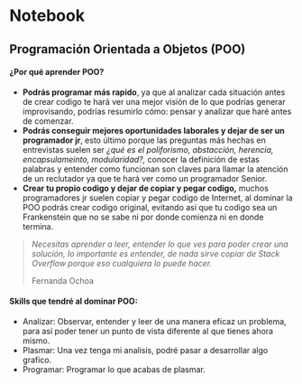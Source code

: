 # Notebook

## Programación Orientada a Objetos (POO)

#### ¿Por qué aprender POO?

* **Podrás  programar más rapido**, ya que al analizar cada situación antes de crear codigo te hará ver una mejor visión de lo que podrías generar improvisando, podrías resumirlo cómo: pensar y analizar que haré antes de comenzar.
* **Podrás conseguir mejores oportunidades laborales y dejar de ser un programador jr**, esto último porque las preguntas más hechas en entrevistas suelen ser *¿qué es el poliforismo, abstacción, herencia, encapsulameinto, modularidad?,* conocer la definición de estas palabras y entender como funcionan son claves para llamar la atención de un reclutador ya que te hará ver como un programador Senior.
* **Crear tu propio codigo y dejar de copiar y pegar codigo,** muchos programadores jr suelen copiar y pegar codigo de Internet, al dominar la POO podrás crear codigo original, evitando así que tu codigo sea un Frankenstein que no se sabe ni por donde comienza ni en donde termina.

> *Necesitas aprender a leer, entender lo que ves para poder crear una solución, lo importante es entender, de nada sirve copiar de Stack Overflow porque eso cualquiera lo puede hacer.*
>
> Fernanda Ochoa



#### Skills que tendré al dominar POO:

* Analizar: Observar, entender y leer de una manera eficaz un problema, para así poder tener un punto de vista diferente al que tienes ahora mismo.
* Plasmar: Una vez tenga mi analisis, podré pasar a desarrollar algo grafico.
* Programar: Programar lo que acabas de plasmar.
